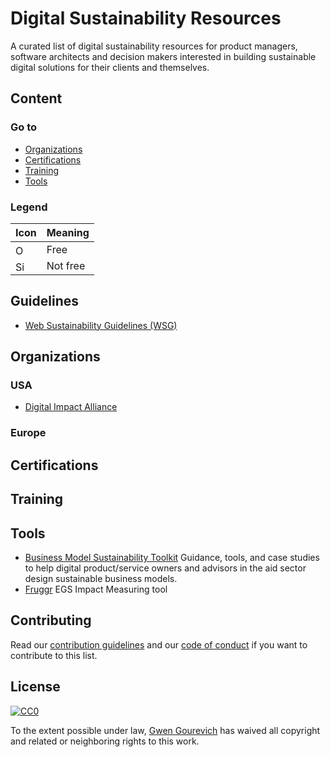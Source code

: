 # Digital Sustainability Resources
A curated list of digital sustainability resources for product managers, software architects and decision makers interested in building sustainable digital solutions for their clients and themselves.

## Content

### Go to
- [Organizations](#organizations)
- [Certifications](#certifications)
- [Training](#training)
- [Tools](#tools)

### Legend

| Icon                                                                                                                | Meaning                                            |
| ------------------------------------------------------------------------------------------------------------------- | -------------------------------------------------- |
| <img title="Open Source" width="16" src="https://cdn.jsdelivr.net/npm/simple-icons@1.2.7/icons/github.svg" />       | Free                                               |
| <img title="Sign Up Required" width="16" src="https://cdn.jsdelivr.net/npm/simple-icons@1.2.7/icons/shopify.svg" /> | Not free                                           |

## Guidelines
- [Web Sustainability Guidelines (WSG)](https://www.w3.org/community/sustyweb/2023/09/07/web-sustainability-guidelines/)

## Organizations

### USA
- [Digital Impact Alliance](https://dial.global/) 

### Europe

## Certifications

## Training

## Tools
- [Business Model Sustainability Toolkit](https://sustainabilitytoolkit.digitalprinciples.org/) Guidance, tools, and case studies to help digital product/service owners and advisors in the aid sector design sustainable business models.
- [Fruggr](https://www.fruggr.io/) EGS Impact Measuring tool


## Contributing

Read our [contribution guidelines](https://github.com/gwen-gg/digital-sustainability-resources/contributing.md) and our [code of conduct](https://github.com/gwen-gg/digital-sustainability-resources/code-of-conduct.md) if you want to contribute to this list.

## License

[![CC0](http://i.creativecommons.org/p/zero/1.0/88x31.png)](http://creativecommons.org/publicdomain/zero/1.0/)

To the extent possible under law, [Gwen Gourevich](https://github.com/gwen-gg) has waived all copyright and related or neighboring rights to this work.

